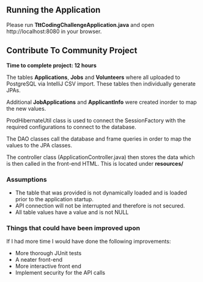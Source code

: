 ## Running the Application
Please run **TttCodingChallengeApplication.java** and open http://localhost:8080 in your browser.


## Contribute To Community Project
**Time to complete project: 12 hours**

The tables **Applications**, **Jobs** and **Volunteers** where all uploaded
to PostgreSQL via IntelliJ CSV import. These tables then individually generate JPAs.

Additional **JobApplications** and **ApplicantInfo** were created inorder to map the new values.

ProdHibernateUtil class is used to connect the SessionFactory with the required configurations
to connect to the database.

The DAO classes call the database and frame queries in order to map the values to the JPA classes.

The controller class (ApplicationController.java) then stores the data which is then called in the front-end HTML.
This is located under **resources/**

### Assumptions
- The table that was provided is not dynamically loaded and is loaded prior to the application startup.
- API connection will not be interrupted and therefore is not secured.
- All table values have a value and is not NULL

### Things that could have been improved upon
If I had more time I would have done the following improvements:
- More thorough JUnit tests
- A neater front-end
- More interactive front end
- Implement security for the API calls
